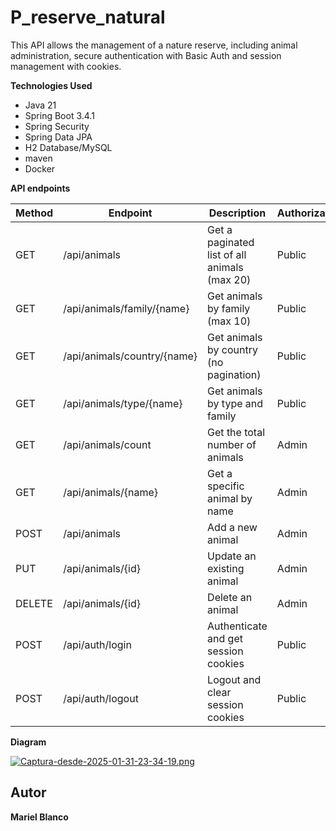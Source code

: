 # P_reserve_natural

This API allows the management of a nature reserve, including animal administration, secure authentication with Basic Auth and session management with cookies.


**Technologies Used**

  - Java 21
  - Spring Boot 3.4.1
  - Spring Security
  - Spring Data JPA
  - H2 Database/MySQL
  - maven
  - Docker

**API endpoints**

|  Method     | Endpoint                   | Description                                     | Authorization|
|-------------|----------------------------|-------------------------------------------------|--------------|
| GET         | /api/animals               | Get a paginated list of all animals (max 20)    | Public       |
| GET         | /api/animals/family/{name} | Get animals by family (max 10)                  | Public       |
| GET         | /api/animals/country/{name}| Get animals by country (no pagination)          | Public       |
| GET         | /api/animals/type/{name}   | Get animals by type and family                  | Public       |
| GET         | /api/animals/count         | Get the total number of animals                 | Admin        |
| GET         | /api/animals/{name}        | Get a specific animal by name                   | Admin        |
| POST        | /api/animals               | Add a new animal                                | Admin        |
| PUT         | /api/animals/{id}          | Update an existing animal                       | Admin        |
| DELETE      | /api/animals/{id}          | Delete an animal                                | Admin        |
| POST        | /api/auth/login            | Authenticate and get session cookies            | Public       |
| POST        | /api/auth/logout           | Logout and clear session cookies                | Public       |


**Diagram**

[![Captura-desde-2025-01-31-23-34-19.png](https://i.postimg.cc/dtJC5Z95/Captura-desde-2025-01-31-23-34-19.png)](https://postimg.cc/s101XXqW)
    

## Autor

**Mariel Blanco**
